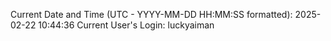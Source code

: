 Current Date and Time (UTC - YYYY-MM-DD HH:MM:SS formatted): 2025-02-22 10:44:36
Current User's Login: luckyaiman
